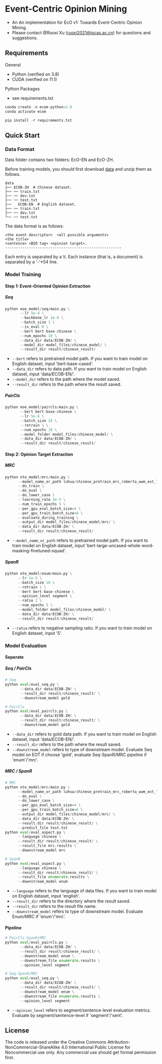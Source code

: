 # Event-Centric Opinion Mining
- An An implementation for EcO v1: Towards Event-Centric Opinion Mining.
- Please contact @Ruoxi Xu (ruoxi2021@iscas.ac.cn) for questions and suggestions.

## Requirements
General
- Python (verified on 3.8)
- CUDA (verified on 11.1)

Python Packages
- see requirements.txt

```python
conda create -n ecom python=3.8
conda activate ecom

pip install -r requirements.txt
```

## Quick Start
### Data Format
Data folder contains two folders: EcO-EN and EcO-ZH.

Before training models, you should first download [data](http://123.57.148.143/EcO_bank.zip) and unzip them as follows. 
```
data
├── ECOB-ZH  # Chinese dataset.
├── ── train.txt
├── ── dev.txt
├── ── test.txt
├──   ECOB-EN  # English dataset.
├── ── train.txt
├── ── dev.txt
└── ── test.txt
```

The data format is as follows:
```
<the event descriptor>  <all possible arguments>
<the title>
<sentence> <BIO tag> <opinion target>.
------------------------------------------------------
```
Each entry is separated by a \t. Each instance (that is, a document) is separated by a '-'*54 line.

### Model Training

#### Step 1: Event-Oriented Opinion Extraction

##### Seq

```python
python eoe_model/seq/main.py \
       --lr 5e-4 \
       --backbone_lr 1e-6 \
       --batch_size 1 \
       --is_eval 0 \
       --bert bert-base-chinese \
       --num_epochs 10 \
       --data_dir data/ECOB-ZH/ \
       --model_dir model_files/chinese_model/ \
       --result_dir result/chinese_result/
```
- ```--bert``` refers to pretrained model path. If you want to train model on English dataset, input 'bert-base-cased'.
- ```--data_dir``` refers to data path. If you want to train model on English dataset, input 'data/ECOB-EN/'.
- ```--model_dir``` refers to the path where the model saved.
- ```--result_dir``` refers to the path where the result saved.

##### PairCls
```python
python eoe_model/paircls/main.py \
       --bert bert-base-chinese \
       --lr 5e-6 \
       --batch_size 24 \
       --retrain 1 \
       --num_epochs 10 \
       --model_folder model_files/chinese_model/ \
       --data_dir data/ECOB-ZH/ \
       --result_dir result/chinese_result/
```

####  Step 2: Opinion Target Extraction
##### MRC
```python
python ote_model/mrc/main.py \
      --model_name_or_path luhua/chinese_pretrain_mrc_roberta_wwm_ext_large \
      --do_train \
      --do_eval \
      --do_lower_case \
      --learning_rate 3e-5 \
      --num_train_epochs 5 \
      --per_gpu_eval_batch_size=4 \
      --per_gpu_train_batch_size=6 \
      --evaluate_during_training \
      --output_dir model_files/chinese_model/mrc/ \
      --data_dir data/ECOB-ZH/ \
      --result_dir result/chinese_result/
```
- ```--model_name_or_path``` refers to pretrained model path. If you want to train model on English dataset, input 'bert-large-uncased-whole-word-masking-finetuned-squad'.

##### SpanR
```python
python ote_model/enum/main.py \
      --lr 1e-5 \
      --batch_size 16 \
      --retrain 1 \
      --bert bert-base-chinese \
      --opinion_level segment \
      --ratio 2 \
      --num_epochs 5 \
      --model_folder model_files/chinese_model/ \
      --data_dir data/ECOB-ZH/ \
      --result_dir result/chinese_result/
```
- ```--ratio``` refers to negative sampling ratio. If you want to train model on English dataset, input '5'.

### Model Evaluation

#### Seperate

##### Seq / PairCls
```python
# Seq
python eval/eval_seq.py \
       --data_dir data/ECOB-ZH/ \
       --result_dir result/chinese_result/ \
       --downstream_model gold

# PairCls
python eval/eval_paircls.py \
       --data_dir data/ECOB-ZH/ \
       --result_dir result/chinese_result/ \
       --downstream_model gold
```
- ```--data_dir``` refers to gold data path. If you want to train model on English dataset, input 'data/ECOB-EN/'.
- ```--result_dir``` refers to the path where the result saved.
- ```--downstream_model``` refers to type of downstream model. Evaluate Seq model on EOT if choose 'gold', evaluate Seq-SpanR/MRC pipeline if 'enum'/'mrc'.

##### MRC / SpanR

```python
# MRC
python ote_model/mrc/main.py \
      --model_name_or_path luhua/chinese_pretrain_mrc_roberta_wwm_ext_large \
      --do_eval \
      --do_lower_case \
      --per_gpu_eval_batch_size=4 \
      --per_gpu_train_batch_size=6 \
      --output_dir model_files/chinese_model/mrc/ \
      --data_dir data/ECOB-ZH/ \
      --result_dir result/chinese_result/ \
      --predict_file test.txt
python eval/eval_aspect.py \
      --language chinese \
      --result_dir result/chinese_result/ \
      --result_file mrc.results \
      --downstream_model mrc

# SpanR
python eval/eval_aspect.py \
      --language chinese \
      --result_dir result/chinese_result/ \
      --result_file enumerate.results \
      --downstream_model enum
```
- ```--language``` refers to the language of data files. If you want to train model on English dataset, input 'english'.
- ```--result_dir``` refers to the directory where the result saved.
- ```--result_dir``` refers to the result file name.
- ```--downstream_model``` refers to type of downstream model. Evaluate Enum/MRC if 'enum'/'mrc'.


#### Pipeline

```python
# PairCls-SpanR/MRC
python eval/eval_paircls.py \
       --data_dir data/ECOB-ZH/ \
       --result_dir result/chinese_result/ \
       --downstream_model enum \
       --downstream_file enumerate.results \
       --opinion_level segment

# Seq-SpanR/MRC
python eval/eval_seq.py \
       --data_dir data/ECOB-ZH/ \
       --result_dir result/chinese_result/ \
       --downstream_model enum \
       --downstream_file enumerate.results \
       --opinion_level segment
```
- ```--opinion_level``` refers to segment/sentence-level evaluation metrics. Evaluate by segment/sentence-level if 'segment'/'sent'.

## License
The code is released under the Creative Commons Attribution-NonCommercial-ShareAlike 4.0 International Public License for Noncommercial use only. Any commercial use should get formal permission first.